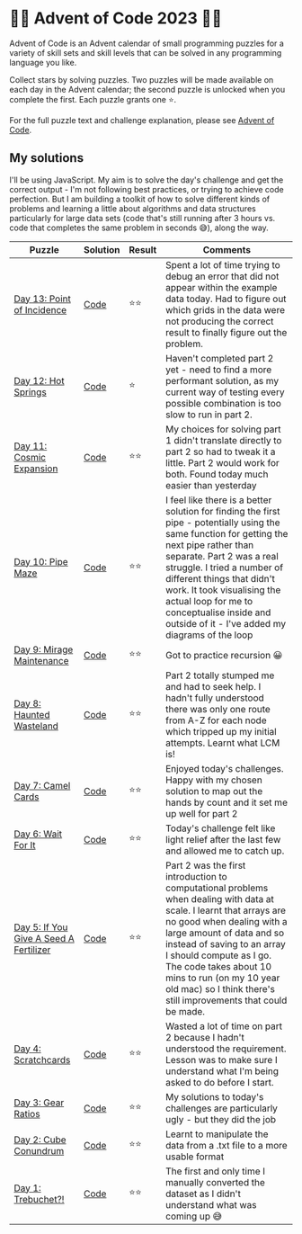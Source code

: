 # 🌟🎄 Advent of Code 2023 🎄🌟

Advent of Code is an Advent calendar of small programming puzzles for a variety of skill sets and skill levels that can be solved in any programming language you like.

Collect stars by solving puzzles. Two puzzles will be made available on each day in the Advent calendar; the second puzzle is unlocked when you complete the first. Each puzzle grants one ⭐️.

For the full puzzle text and challenge explanation, please see [Advent of Code](https://adventofcode.com/2023/about).

## My solutions

I'll be using JavaScript. My aim is to solve the day's challenge and get the correct output - I'm not following best practices, or trying to achieve code perfection. But I am building a toolkit of how to solve different kinds of problems and learning a little about algorithms and data structures particularly for large data sets (code that's still running after 3 hours vs. code that completes the same problem in seconds 😅), along the way.

|Puzzle      | Solution       | Result    | Comments  |
|------------|----------------|-----------|-----------|
| [Day 13: Point of Incidence](https://adventofcode.com/2023/day/13) | [Code](https://github.com/sarahc-dev/advent-of-code/tree/main/day-13-point-of-incidence) | ⭐️⭐️ | Spent a lot of time trying to debug an error that did not appear within the example data today. Had to figure out which grids in the data were not producing the correct result to finally figure out the problem. |
| [Day 12: Hot Springs](https://adventofcode.com/2023/day/12) | [Code](https://github.com/sarahc-dev/advent-of-code/tree/main/day-12-hot-springs) | ⭐️ | Haven't completed part 2 yet - need to find a more performant solution, as my current way of testing every possible combination is too slow to run in part 2. |
| [Day 11: Cosmic Expansion](https://adventofcode.com/2023/day/11) | [Code](https://github.com/sarahc-dev/advent-of-code/tree/main/day-11-cosmic-expansion) | ⭐️⭐️ | My choices for solving part 1 didn't translate directly to part 2 so had to tweak it a little. Part 2 would work for both. Found today much easier than yesterday |
| [Day 10: Pipe Maze](https://adventofcode.com/2023/day/10) | [Code](https://github.com/sarahc-dev/advent-of-code/tree/main/day-10-pipe-maze) | ⭐️⭐️ | I feel like there is a better solution for finding the first pipe - potentially using the same function for getting the next pipe rather than separate. Part 2 was a real struggle. I tried a number of different things that didn't work. It took visualising the actual loop for me to conceptualise inside and outside of it - I've added my diagrams of the loop |
| [Day 9: Mirage Maintenance](https://adventofcode.com/2023/day/9) | [Code](https://github.com/sarahc-dev/advent-of-code/tree/main/day-9-mirage-maintenance) | ⭐️⭐️ | Got to practice recursion 😀 |
| [Day 8: Haunted Wasteland](https://adventofcode.com/2023/day/8) | [Code](https://github.com/sarahc-dev/advent-of-code/tree/main/day-8-haunted-wasteland) | ⭐️⭐️ | Part 2 totally stumped me and had to seek help. I hadn't fully understood there was only one route from A-Z for each node which tripped up my initial attempts. Learnt what LCM is! |
| [Day 7: Camel Cards](https://adventofcode.com/2023/day/7) | [Code](https://github.com/sarahc-dev/advent-of-code/tree/main/day-7-camel-cards) | ⭐️⭐️ | Enjoyed today's challenges. Happy with my chosen solution to map out the hands by count and it set me up well for part 2 |
| [Day 6: Wait For It](https://adventofcode.com/2023/day/6) | [Code](https://github.com/sarahc-dev/advent-of-code/tree/main/day-6-wait-for-it) | ⭐️⭐️ | Today's challenge felt like light relief after the last few and allowed me to catch up. |
| [Day 5: If You Give A Seed A Fertilizer](https://adventofcode.com/2023/day/5) | [Code](https://github.com/sarahc-dev/advent-of-code/tree/main/day-5-fertilizer) | ⭐️⭐️ | Part 2 was the first introduction to computational problems when dealing with data at scale. I learnt that arrays are no good when dealing with a large amount of data and so instead of saving to an array I should compute as I go. The code takes about 10 mins to run (on my 10 year old mac) so I think there's still improvements that could be made. |
| [Day 4: Scratchcards](https://adventofcode.com/2023/day/4) | [Code](https://github.com/sarahc-dev/advent-of-code/tree/main/day-4-scratchcards) | ⭐️⭐️ | Wasted a lot of time on part 2 because I hadn't understood the requirement. Lesson was to make sure I understand what I'm being asked to do before I start. |
| [Day 3: Gear Ratios](https://adventofcode.com/2023/day/3) | [Code](https://github.com/sarahc-dev/advent-of-code/tree/main/day-3-gear-ratios) | ⭐️⭐️ | My solutions to today's challenges are particularly ugly  - but they did the job |
| [Day 2: Cube Conundrum](https://adventofcode.com/2023/day/2) | [Code](https://github.com/sarahc-dev/advent-of-code/tree/main/day-2-cube-conundrum) | ⭐️⭐️ | Learnt to manipulate the data from a .txt file to a more usable format |
| [Day 1: Trebuchet?!](https://adventofcode.com/2023/day/1) | [Code](https://github.com/sarahc-dev/advent-of-code/tree/main/day-1-trebuchet) | ⭐️⭐️ | The first and only time I manually converted the dataset as I didn't understand what was coming up 😅 |

